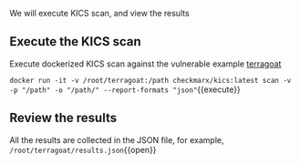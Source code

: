 We will execute KICS scan, and view the results

## Execute the KICS scan

Execute dockerized KICS scan against the vulnerable example [terragoat](https://github.com/bridgecrewio/terragoat) 

`docker run -it -v /root/terragoat:/path checkmarx/kics:latest scan -v -p "/path" -o "/path/" --report-formats "json"`{{execute}}

## Review the results

All the results are collected in the JSON file, for example, `/root/terragoat/results.json`{{open}}